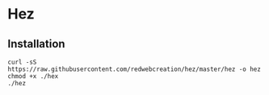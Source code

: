 # Hez

## Installation

```
curl -sS https://raw.githubusercontent.com/redwebcreation/hez/master/hez -o hez
chmod +x ./hex
./hez
```
